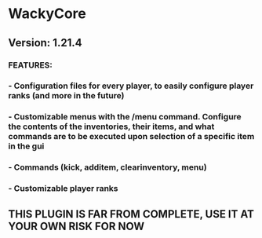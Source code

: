 # WackyCore
## Version: 1.21.4
### FEATURES:
### - Configuration files for every player, to easily configure player ranks (and more in the future)
### - Customizable menus with the /menu command. Configure the contents of the inventories, their items, and what commands are to be executed upon selection of a specific item in the gui
### - Commands (kick, additem, clearinventory, menu)
### - Customizable player ranks

## THIS PLUGIN IS FAR FROM COMPLETE, USE IT AT YOUR OWN RISK FOR NOW